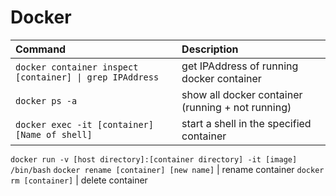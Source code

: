 # Docker

Command | Description
:--- | :---
`docker container inspect [container] \| grep IPAddress` | get IPAddress of running docker container
`docker ps -a` | show all docker container (running + not running)
`docker exec -it [container] [Name of shell]` | start a shell in the specified container
`docker run -v [host directory]:[container directory] -it [image] /bin/bash`
`docker rename [container] [new name]` | rename container
`docker rm [container]` | delete container